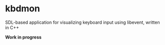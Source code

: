 # kbdmon
SDL-based application for visualizing keyboard input using libevent, written in C++

**Work in progress**
